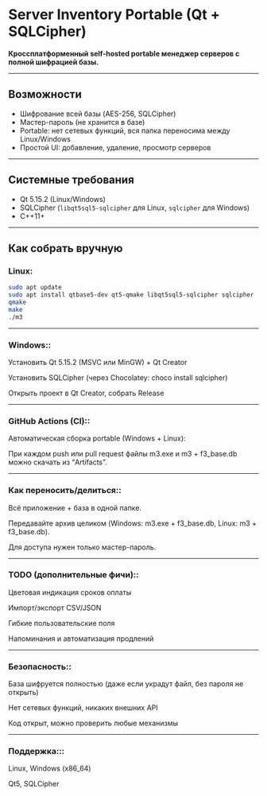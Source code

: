 # Server Inventory Portable (Qt + SQLCipher)

**Кроссплатформенный self-hosted portable менеджер серверов с полной шифрацией базы.**

---

## Возможности
- Шифрование всей базы (AES-256, SQLCipher)
- Мастер-пароль (не хранится в базе)
- Portable: нет сетевых функций, вся папка переносима между Linux/Windows
- Простой UI: добавление, удаление, просмотр серверов

---

## Системные требования
- Qt 5.15.2 (Linux/Windows)
- SQLCipher (`libqt5sql5-sqlcipher` для Linux, `sqlcipher` для Windows)
- C++11+

---

## Как собрать вручную

### **Linux:**
```bash
sudo apt update
sudo apt install qtbase5-dev qt5-qmake libqt5sql5-sqlcipher sqlcipher
qmake
make
./m3
```
---

### **Windows::**

Установить Qt 5.15.2 (MSVC или MinGW) + Qt Creator

Установить SQLCipher (через Chocolatey: choco install sqlcipher)

Открыть проект в Qt Creator, собрать Release

---
### **GitHub Actions (CI)::**
Автоматическая сборка portable (Windows + Linux):

При каждом push или pull request файлы m3.exe и m3 + f3_base.db можно скачать из “Artifacts”.

---

### **Как переносить/делиться::**
Всё приложение + база в одной папке.

Передавайте архив целиком (Windows: m3.exe + f3_base.db, Linux: m3 + f3_base.db).

Для доступа нужен только мастер-пароль.

---
### **TODO (дополнительные фичи)::**

Цветовая индикация сроков оплаты

Импорт/экспорт CSV/JSON

Гибкие пользовательские поля

Напоминания и автоматизация продлений

---
### **Безопасность::**
База шифруется полностью (даже если украдут файл, без пароля не открыть)

Нет сетевых функций, никаких внешних API

Код открыт, можно проверить любые механизмы

---
### **Поддержка:::**

Linux, Windows (x86_64)

Qt5, SQLCipher

